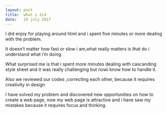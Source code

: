 ```yaml
---
layout:	post
title:	what i did
date:	19 july 2017
---
```



I did enjoy for playing around html and i spent five minutes or more dealing  with the problem.

It doesn’t matter how fast or slow i am,what really matters is that do i understand what i’m doing.

What surprised me is that i spent more minutes dealing with cascanding style sheet  and it was really challenging but  nowi know  how to handle it.

Also we reviewed our codes ,correcting each other, because it requires creativity in design


I have solved my problem  and discovered new opportunities on how to create a web page, now my web page  is attractive and i have saw my mistakes because it requires focus and thinking.



